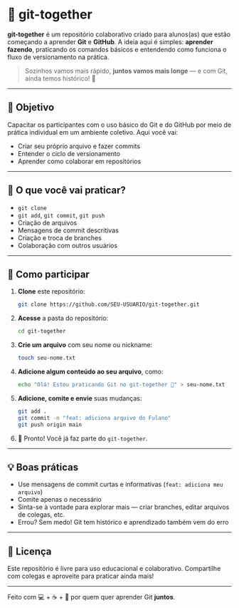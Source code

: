 # 🤝 git-together

**git-together** é um repositório colaborativo criado para alunos(as) que estão começando a aprender **Git** e **GitHub**. A ideia aqui é simples: **aprender fazendo**, praticando os comandos básicos e entendendo como funciona o fluxo de versionamento na prática.

> Sozinhos vamos mais rápido, **juntos vamos mais longe** — e com Git, ainda temos histórico! 🚀

---

## 🎯 Objetivo

Capacitar os participantes com o uso básico do Git e do GitHub por meio de prática individual em um ambiente coletivo. Aqui você vai:

- Criar seu próprio arquivo e fazer commits
- Entender o ciclo de versionamento
- Aprender como colaborar em repositórios

---

## 🧪 O que você vai praticar?

- `git clone`
- `git add`, `git commit`, `git push`
- Criação de arquivos
- Mensagens de commit descritivas
- Criação e troca de branches
- Colaboração com outros usuários

---

## 🚀 Como participar

1. **Clone** este repositório:
   ```bash
   git clone https://github.com/SEU-USUARIO/git-together.git
   ```

2. **Acesse** a pasta do repositório:
   ```bash
   cd git-together
   ```

3. **Crie um arquivo** com seu nome ou nickname:
   ```bash
   touch seu-nome.txt
   ```

4. **Adicione algum conteúdo ao seu arquivo**, como:
   ```bash
   echo "Olá! Estou praticando Git no git-together 🚀" > seu-nome.txt
   ```

5. **Adicione, comite e envie** suas mudanças:
   ```bash
   git add .
   git commit -m "feat: adiciona arquivo do Fulano"
   git push origin main
   ```

6. 🎉 Pronto! Você já faz parte do `git-together`.

---

## 💡 Boas práticas

- Use mensagens de commit curtas e informativas (`feat: adiciona meu arquivo`)
- Comite apenas o necessário
- Sinta-se à vontade para explorar mais — criar branches, editar arquivos de colegas, etc.
- Errou? Sem medo! Git tem histórico e aprendizado também vem do erro

---

## 📄 Licença

Este repositório é livre para uso educacional e colaborativo. Compartilhe com colegas e aproveite para praticar ainda mais!

---

Feito com 💻 + ☕ + 🤝 por quem quer aprender Git **juntos**.
